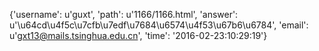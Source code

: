 {'username': u'guxt', 'path': u'1166/1166.html', 'answer': u'\u64cd\u4f5c\u7cfb\u7edf\u7684\u6574\u4f53\u67b6\u6784', 'email': u'gxt13@mails.tsinghua.edu.cn', 'time': '2016-02-23:10:29:19'}
